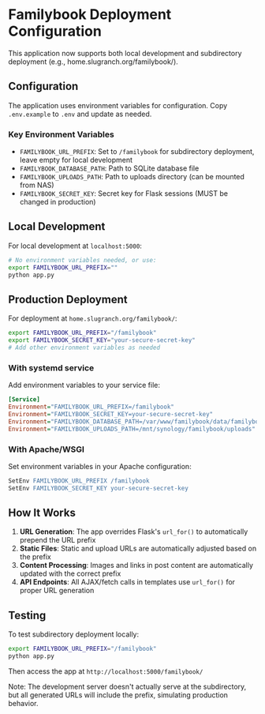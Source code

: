 # Familybook Deployment Configuration

This application now supports both local development and subdirectory deployment (e.g., home.slugranch.org/familybook/).

## Configuration

The application uses environment variables for configuration. Copy `.env.example` to `.env` and update as needed.

### Key Environment Variables

- `FAMILYBOOK_URL_PREFIX`: Set to `/familybook` for subdirectory deployment, leave empty for local development
- `FAMILYBOOK_DATABASE_PATH`: Path to SQLite database file
- `FAMILYBOOK_UPLOADS_PATH`: Path to uploads directory (can be mounted from NAS)
- `FAMILYBOOK_SECRET_KEY`: Secret key for Flask sessions (MUST be changed in production)

## Local Development

For local development at `localhost:5000`:

```bash
# No environment variables needed, or use:
export FAMILYBOOK_URL_PREFIX=""
python app.py
```

## Production Deployment

For deployment at `home.slugranch.org/familybook/`:

```bash
export FAMILYBOOK_URL_PREFIX="/familybook"
export FAMILYBOOK_SECRET_KEY="your-secure-secret-key"
# Add other environment variables as needed
```

### With systemd service

Add environment variables to your service file:

```ini
[Service]
Environment="FAMILYBOOK_URL_PREFIX=/familybook"
Environment="FAMILYBOOK_SECRET_KEY=your-secure-secret-key"
Environment="FAMILYBOOK_DATABASE_PATH=/var/www/familybook/data/familybook.db"
Environment="FAMILYBOOK_UPLOADS_PATH=/mnt/synology/familybook/uploads"
```

### With Apache/WSGI

Set environment variables in your Apache configuration:

```apache
SetEnv FAMILYBOOK_URL_PREFIX /familybook
SetEnv FAMILYBOOK_SECRET_KEY your-secure-secret-key
```

## How It Works

1. **URL Generation**: The app overrides Flask's `url_for()` to automatically prepend the URL prefix
2. **Static Files**: Static and upload URLs are automatically adjusted based on the prefix
3. **Content Processing**: Images and links in post content are automatically updated with the correct prefix
4. **API Endpoints**: All AJAX/fetch calls in templates use `url_for()` for proper URL generation

## Testing

To test subdirectory deployment locally:

```bash
export FAMILYBOOK_URL_PREFIX="/familybook"
python app.py
```

Then access the app at `http://localhost:5000/familybook/`

Note: The development server doesn't actually serve at the subdirectory, but all generated URLs will include the prefix, simulating production behavior.